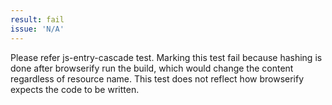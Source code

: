 ```yaml
---
result: fail
issue: 'N/A'
---
```


Please refer js-entry-cascade test. Marking this test fail because hashing is done after browserify run the build, which would change the content regardless of resource name.
This test does not reflect how browserify expects the code to be written.
